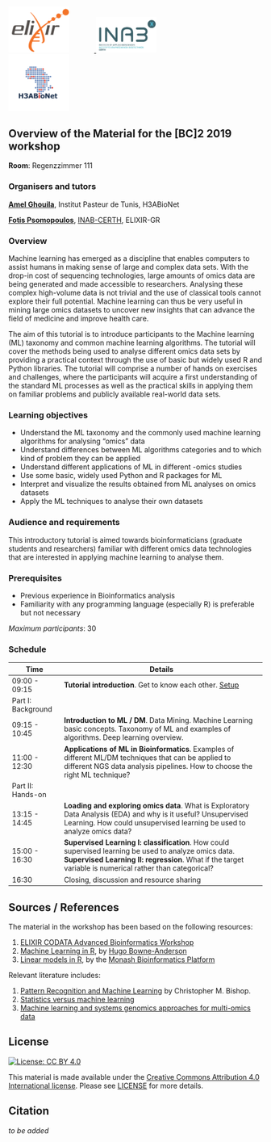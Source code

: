 <div class="sponsor-logos">
  <a href="https://www.elixir-europe.org/" title="ELIXIR">
    <img style="margin-right:50px" alt="ELIXIR" src="static/images/ELIXIR-logo.png" width="120"/>
  </a>
  <a href="http://inab.certh.gr/" title="INAB/CERTH">
    <img style="margin-right:50px" alt="ELIXIR-GR" src="static/images/INAB-logo.png" width="120"/>
  </a>
  <a href="https://www.h3abionet.org/" title="H3ABioNet">
    <img style="margin-right:50px" alt="Funders" src="static/images/H3ABionetLogo.png" width="120"/>
  </a>
</div>  

## Overview of the Material for the [BC]2 2019 workshop

**Room**: Regenzzimmer 111

### Organisers and tutors

[**Amel Ghouila**](https://amelgh.github.io/about/), Institut Pasteur de Tunis, H3ABioNet

[**Fotis Psomopoulos**](https://fpsom.github.io/), [INAB-CERTH](http://inab.certh.gr), ELIXIR-GR

### Overview
Machine learning has emerged as a discipline that enables computers to assist humans in making sense of large and complex data sets. With the drop-in cost of sequencing technologies, large amounts of omics data are being generated and made accessible to researchers. Analysing these complex high-volume data is not trivial and the use of classical tools cannot explore their full potential. Machine learning can thus be very useful in mining large omics datasets to uncover new insights that can advance the field of medicine and improve health care.

The aim of this tutorial is to introduce participants to the Machine learning (ML) taxonomy and common machine learning algorithms. The tutorial will cover the methods being used to analyse different omics data sets by providing a practical context through the use of basic but widely used R and Python libraries. The tutorial will comprise a number of hands on exercises and challenges, where the participants will acquire a first understanding of the standard ML processes as well as the practical skills in applying them on familiar problems and publicly available real-world data sets.

### Learning objectives

- Understand the ML taxonomy and the commonly used machine learning algorithms for analysing “omics” data
- Understand differences between ML algorithms categories and to which kind of problem they can be applied
- Understand different applications of ML in different -omics studies
- Use some basic, widely used Python and R packages for ML
- Interpret and visualize the results obtained from ML analyses on omics datasets
- Apply the ML techniques to analyse their own datasets

### Audience and requirements

This introductory tutorial is aimed towards bioinformaticians (graduate students and researchers) familiar with different omics data technologies that are interested in applying machine learning to analyse them.

### Prerequisites

- Previous experience in Bioinformatics analysis
- Familiarity with any programming language (especially R) is preferable but not necessary

_Maximum participants_: 30

### Schedule

| Time  |  Details |
|--------|----------|
| 09:00 - 09:15	| **Tutorial introduction**. Get to know each other. [Setup](episodes/setup.md) |
| Part I: Background | |
| 09:15 - 10:45	| **Introduction to ML / DM**. Data Mining. Machine Learning basic concepts.  Taxonomy of ML and examples of algorithms. Deep learning overview.
| 11:00 - 12:30	| **Applications of ML in Bioinformatics**. Examples of different ML/DM techniques that can be applied to different NGS data analysis pipelines. How to choose the right ML technique? |
| Part II: Hands-on | |
| 13:15 - 14:45 | **Loading and exploring omics data**. What is Exploratory Data Analysis (EDA) and why is it useful? Unsupervised Learning.  How could unsupervised learning be used to analyze omics data? |
| 15:00 - 16:30	| **Supervised Learning I: classification**. How could supervised learning be used to analyze omics data. **Supervised Learning II: regression**. What if the target variable is numerical rather than categorical?|
| 16:30	| Closing, discussion and resource sharing|

## Sources / References

The material in the workshop has been based on the following resources:

1. [ELIXIR CODATA Advanced Bioinformatics Workshop](https://codata-rda-advanced-bioinformatics-2019.readthedocs.io)
1. [Machine Learning in R](https://hugobowne.github.io/machine-learning-r/), by [Hugo Bowne-Anderson](https://twitter.com/hugobowne)
2. [Linear models in R](https://monashbioinformaticsplatform.github.io/r-linear/topics/linear_models.html), by the [Monash Bioinformatics Platform](https://www.monash.edu/researchinfrastructure/bioinformatics)

Relevant literature includes:

1. [Pattern Recognition and Machine Learning](http://users.isr.ist.utl.pt/~wurmd/Livros/school/Bishop%20-%20Pattern%20Recognition%20And%20Machine%20Learning%20-%20Springer%20%202006.pdf) by Christopher M. Bishop.
2. [Statistics versus machine learning](https://www.nature.com/articles/nmeth.4642)
3. [Machine learning and systems genomics approaches for multi-omics data](https://biomarkerres.biomedcentral.com/articles/10.1186/s40364-017-0082-y)


## License

[![License: CC BY 4.0](https://licensebuttons.net/l/by/4.0/88x31.png)](https://creativecommons.org/licenses/by/4.0/)

This material is made available under the [Creative Commons Attribution 4.0 International license](https://creativecommons.org/licenses/by/4.0). Please see [LICENSE](LICENSE.md) for more details.

## Citation

_to be added_
